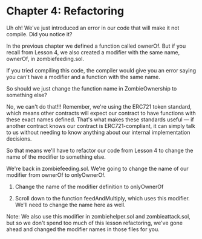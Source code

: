 # Chapter 4: Refactoring

Uh oh! We've just introduced an error in our code that will make it not compile. Did you notice it?

In the previous chapter we defined a function called ownerOf. But if you recall from Lesson 4, we also created a modifier with the same name, ownerOf, in zombiefeeding.sol.

If you tried compiling this code, the compiler would give you an error saying you can't have a modifier and a function with the same name.

So should we just change the function name in ZombieOwnership to something else?

No, we can't do that!!! Remember, we're using the ERC721 token standard, which means other contracts will expect our contract to have functions with these exact names defined. That's what makes these standards useful — if another contract knows our contract is ERC721-compliant, it can simply talk to us without needing to know anything about our internal implementation decisions.

So that means we'll have to refactor our code from Lesson 4 to change the name of the modifier to something else.

We're back in zombiefeeding.sol. We're going to change the name of our modifier from ownerOf to onlyOwnerOf.

1. Change the name of the modifier definition to onlyOwnerOf

2. Scroll down to the function feedAndMultiply, which uses this modifier. We'll need to change the name here as well.

Note: We also use this modifier in zombiehelper.sol and zombieattack.sol, but so we don't spend too much of this lesson refactoring, we've gone ahead and changed the modifier names in those files for you.
